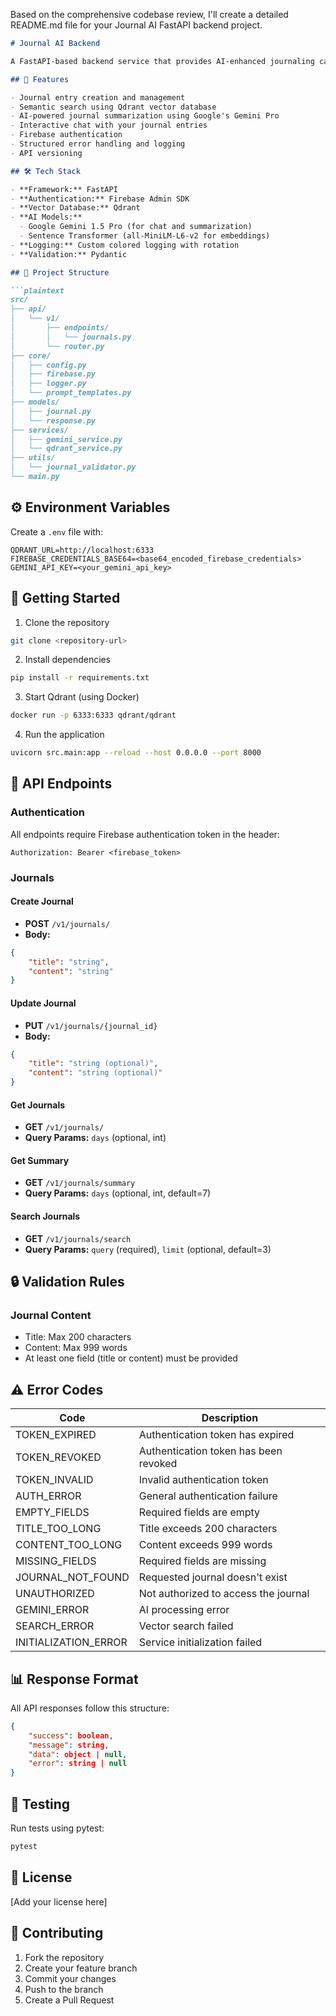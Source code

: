 Based on the comprehensive codebase review, I'll create a detailed README.md file for your Journal AI FastAPI backend project.

```markdown:/Users/bahadur/Downloads/Interview/journal-backend-fastapi/README.md
# Journal AI Backend

A FastAPI-based backend service that provides AI-enhanced journaling capabilities with semantic search, summarization, and interactive chat features.

## 🚀 Features

- Journal entry creation and management
- Semantic search using Qdrant vector database
- AI-powered journal summarization using Google's Gemini Pro
- Interactive chat with your journal entries
- Firebase authentication
- Structured error handling and logging
- API versioning

## 🛠 Tech Stack

- **Framework:** FastAPI
- **Authentication:** Firebase Admin SDK
- **Vector Database:** Qdrant
- **AI Models:**
  - Google Gemini 1.5 Pro (for chat and summarization)
  - Sentence Transformer (all-MiniLM-L6-v2 for embeddings)
- **Logging:** Custom colored logging with rotation
- **Validation:** Pydantic

## 📁 Project Structure

```plaintext
src/
├── api/
│   └── v1/
│       ├── endpoints/
│       │   └── journals.py
│       └── router.py
├── core/
│   ├── config.py
│   ├── firebase.py
│   ├── logger.py
│   └── prompt_templates.py
├── models/
│   ├── journal.py
│   └── response.py
├── services/
│   ├── gemini_service.py
│   └── qdrant_service.py
├── utils/
│   └── journal_validator.py
└── main.py
```

## ⚙️ Environment Variables

Create a `.env` file with:

```plaintext
QDRANT_URL=http://localhost:6333
FIREBASE_CREDENTIALS_BASE64=<base64_encoded_firebase_credentials>
GEMINI_API_KEY=<your_gemini_api_key>
```

## 🚀 Getting Started

1. Clone the repository
```bash
git clone <repository-url>
```

2. Install dependencies
```bash
pip install -r requirements.txt
```

3. Start Qdrant (using Docker)
```bash
docker run -p 6333:6333 qdrant/qdrant
```

4. Run the application
```bash
uvicorn src.main:app --reload --host 0.0.0.0 --port 8000
```

## 📌 API Endpoints

### Authentication
All endpoints require Firebase authentication token in the header:
```
Authorization: Bearer <firebase_token>
```

### Journals

#### Create Journal
- **POST** `/v1/journals/`
- **Body:**
```json
{
    "title": "string",
    "content": "string"
}
```

#### Update Journal
- **PUT** `/v1/journals/{journal_id}`
- **Body:**
```json
{
    "title": "string (optional)",
    "content": "string (optional)"
}
```

#### Get Journals
- **GET** `/v1/journals/`
- **Query Params:** `days` (optional, int)

#### Get Summary
- **GET** `/v1/journals/summary`
- **Query Params:** `days` (optional, int, default=7)

#### Search Journals
- **GET** `/v1/journals/search`
- **Query Params:** `query` (required), `limit` (optional, default=3)

## 🔒 Validation Rules

### Journal Content
- Title: Max 200 characters
- Content: Max 999 words
- At least one field (title or content) must be provided

## ⚠️ Error Codes

| Code | Description |
|------|-------------|
| TOKEN_EXPIRED | Authentication token has expired |
| TOKEN_REVOKED | Authentication token has been revoked |
| TOKEN_INVALID | Invalid authentication token |
| AUTH_ERROR | General authentication failure |
| EMPTY_FIELDS | Required fields are empty |
| TITLE_TOO_LONG | Title exceeds 200 characters |
| CONTENT_TOO_LONG | Content exceeds 999 words |
| MISSING_FIELDS | Required fields are missing |
| JOURNAL_NOT_FOUND | Requested journal doesn't exist |
| UNAUTHORIZED | Not authorized to access the journal |
| GEMINI_ERROR | AI processing error |
| SEARCH_ERROR | Vector search failed |
| INITIALIZATION_ERROR | Service initialization failed |

## 📊 Response Format

All API responses follow this structure:
```json
{
    "success": boolean,
    "message": string,
    "data": object | null,
    "error": string | null
}
```

## 🧪 Testing

Run tests using pytest:
```bash
pytest
```

## 📝 License

[Add your license here]

## 👥 Contributing

1. Fork the repository
2. Create your feature branch
3. Commit your changes
4. Push to the branch
5. Create a Pull Request
``` 